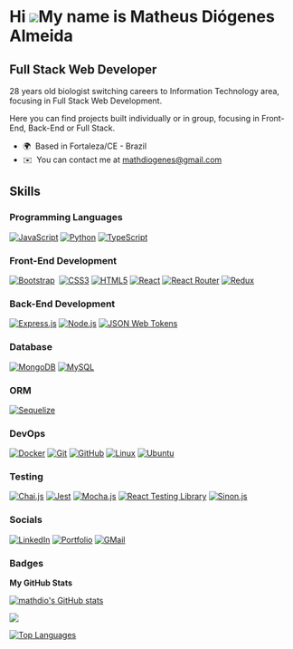 Hi ![](https://user-images.githubusercontent.com/18350557/176309783-0785949b-9127-417c-8b55-ab5a4333674e.gif)My name is Matheus Diógenes Almeida
================================================================================================================================================

Full Stack Web Developer
---------------------

28 years old biologist switching careers to Information Technology area, focusing in Full Stack Web Development.

Here you can find projects built individually or in group, focusing in Front-End, Back-End or Full Stack.

* 🌍  Based in Fortaleza/CE - Brazil
* ✉️  You can contact me at [mathdiogenes@gmail.com](mailto:mathdiogenes@gmail.com)

## Skills
### Programming Languages
<a href="https://developer.mozilla.org/en-US/docs/Web/JavaScript" target="_blank" rel="noreferrer"><img src="https://img.shields.io/badge/javascript-%23323330.svg?style=for-the-badge&logo=javascript&logoColor=%23F7DF1E" alt="JavaScript" /></a>
<a href="https://docs.python.org/3/" target="_blank" rel="noreferrer"><img src="https://img.shields.io/badge/Python-3776AB?style=for-the-badge&logo=python&logoColor=white" alt="Python" /></a>
<a href="https://www.typescriptlang.org/" target="_blank" rel="noreferrer"><img src="https://img.shields.io/badge/typescript-%23007ACC.svg?style=for-the-badge&logo=typescript&logoColor=white" alt="TypeScript" /></a>

### Front-End Development
<a href="https://getbootstrap.com" target="_blank" rel="noreferrer"><img src="https://img.shields.io/badge/bootstrap-%23563D7C.svg?style=for-the-badge&logo=bootstrap&logoColor=white" alt="Bootstrap" /></a>
<a href="" target="_blank" rel="noreferrer"><img src="" alt="" /></a>
<a href="https://www.w3.org/TR/CSS/#css" target="_blank" rel="noreferrer"><img src="https://img.shields.io/badge/css3-%231572B6.svg?style=for-the-badge&logo=css3&logoColor=white" alt="CSS3" /></a>
<a href="https://developer.mozilla.org/en-US/docs/Glossary/HTML5" target="_blank" rel="noreferrer"><img src="https://img.shields.io/badge/html5-%23E34F26.svg?style=for-the-badge&logo=html5&logoColor=white" alt="HTML5" /></a>
<a href="https://reactjs.org/" target="_blank" rel="noreferrer"><img src="https://img.shields.io/badge/react-%2320232a.svg?style=for-the-badge&logo=react&logoColor=%2361DAFB" alt="React" /></a>
<a href="https://reactrouter.com/en/main" target="_blank" rel="noreferrer"><img src="https://img.shields.io/badge/React_Router-CA4245?style=for-the-badge&logo=react-router&logoColor=white" alt="React Router" /></a>
<a href="https://redux.js.org/" target="_blank" rel="noreferrer"><img src="https://img.shields.io/badge/redux-%23593d88.svg?style=for-the-badge&logo=redux&logoColor=white" alt="Redux" /></a>



### Back-End Development
<a href="https://expressjs.com" target="_blank" rel="noreferrer"><img src="https://img.shields.io/badge/express.js-%23404d59.svg?style=for-the-badge&logo=express&logoColor=%2361DAFB" alt="Express.js" /></a>
<a href="https://nodejs.org/en/" target="_blank" rel="noreferrer"><img src="https://img.shields.io/badge/node.js-6DA55F?style=for-the-badge&logo=node.js&logoColor=white" alt="Node.js" /></a>
<a href="https://jwt.io" target="_blank" rel="noreferrer"><img src="https://img.shields.io/badge/JWT-black?style=for-the-badge&logo=JSON%20web%20tokens" alt="JSON Web Tokens" /></a>


### Database
<a href="https://www.mongodb.com/docs/" target="_blank" rel="noreferrer"><img src="https://img.shields.io/badge/MongoDB-4EA94B?style=for-the-badge&logo=mongodb&logoColor=white" alt="MongoDB" /></a>
<a href="https://www.mysql.com" target="_blank" rel="noreferrer"><img src="https://img.shields.io/badge/mysql-%2300f.svg?style=for-the-badge&logo=mysql&logoColor=white" alt="MySQL" /></a>

### ORM
<a href="https://sequelize.org" target="_blank" rel="noreferrer"><img src="https://img.shields.io/badge/Sequelize-52B0E7?style=for-the-badge&logo=Sequelize&logoColor=white" alt="Sequelize" /></a>

### DevOps
<a href="https://www.docker.com" target="_blank" rel="noreferrer"><img src="https://img.shields.io/badge/docker-%230db7ed.svg?style=for-the-badge&logo=docker&logoColor=white" alt="Docker" /></a>
<a href="https://git-scm.com" target="_blank" rel="noreferrer"><img src="https://img.shields.io/badge/git-%23F05033.svg?style=for-the-badge&logo=git&logoColor=white" alt="Git" /></a>
<a href="https://www.github.com" target="_blank" rel="noreferrer"><img src="https://img.shields.io/badge/github-%23121011.svg?style=for-the-badge&logo=github&logoColor=white" alt="GitHub" /></a>
<a href="https://www.linux.org" target="_blank" rel="noreferrer"><img src="https://img.shields.io/badge/Linux-FCC624?style=for-the-badge&logo=linux&logoColor=black" alt="Linux" /></a>
<a href="https://ubuntu.com" target="_blank" rel="noreferrer"><img src="https://img.shields.io/badge/Ubuntu-E95420?style=for-the-badge&logo=ubuntu&logoColor=white" alt="Ubuntu" /></a>

### Testing
<a href="https://www.chaijs.com" target="_blank" rel="noreferrer"><img src="https://img.shields.io/badge/chai.js-323330?style=for-the-badge&logo=chai&logoColor=red" alt="Chai.js" /></a>
<a href="https://jestjs.io" target="_blank" rel="noreferrer"><img src="https://img.shields.io/badge/-jest-%23C21325?style=for-the-badge&logo=jest&logoColor=white" alt="Jest" /></a>
<a href="https://mochajs.org" target="_blank" rel="noreferrer"><img src="https://img.shields.io/badge/mocha.js-323330?style=for-the-badge&logo=mocha&logoColor=Brown" alt="Mocha.js" /></a>
<a href="https://testing-library.com/docs/react-testing-library/intro/" target="_blank" rel="noreferrer"><img src="https://img.shields.io/badge/-TestingLibrary-%23E33332?style=for-the-badge&logo=testing-library&logoColor=white" alt="React Testing Library" /></a>
<a href="https://sinonjs.org" target="_blank" rel="noreferrer"><img src="https://img.shields.io/badge/sinon.js-323330?style=for-the-badge&logo=sinon" alt="Sinon.js" /></a>

### Socials

<a href="https://www.linkedin.com/in/matheus-diogenes-almeida" target="_blank" rel="noreferrer"><img src="https://img.shields.io/badge/linkedin-%230077B5.svg?style=for-the-badge&logo=linkedin&logoColor=white" alt="LinkedIn" /></a>
<a href="https://mathdio.vercel.app" target="_blank" rel="noreferrer"><img src="https://img.shields.io/badge/my_portfolio-3fc337?style=for-the-badge" alt="Portfolio" /></a>
<a href="mailto:mathdiogenes@gmail.com" target="_blank" rel="noreferrer"><img src="https://img.shields.io/badge/Gmail-D14836?style=for-the-badge&logo=gmail&logoColor=white" alt="GMail" /></a>

<!-- <a href="" target="_blank" rel="noreferrer"><img src="" alt="" /></a> -->

### Badges

<b>My GitHub Stats</b>

<a href="http://www.github.com/mathdio"><img src="https://github-readme-stats.vercel.app/api?username=mathdio&show_icons=true&hide=&count_private=true&title_color=ec4899&text_color=ffffff&icon_color=ec4899&bg_color=1c1917&hide_border=true&show_icons=true" alt="mathdio's GitHub stats" /></a>

<a href="http://www.github.com/mathdio"><img src="https://github-readme-streak-stats.herokuapp.com/?user=mathdio&stroke=ffffff&background=1c1917&ring=ec4899&fire=ec4899&currStreakNum=ffffff&currStreakLabel=ec4899&sideNums=ffffff&sideLabels=ffffff&dates=ffffff&hide_border=true" /></a>

<a href="https://github.com/mathdio" align="left"><img src="https://github-readme-stats.vercel.app/api/top-langs/?username=mathdio&langs_count=10&title_color=ec4899&text_color=ffffff&icon_color=ec4899&bg_color=1c1917&hide_border=true&locale=en&custom_title=Top%20%Languages" alt="Top Languages" /></a>
